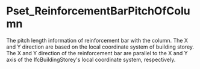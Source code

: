 # Pset_ReinforcementBarPitchOfColumn

The pitch length information of reinforcement  bar with the column. The X and Y direction are based on the local coordinate system of building storey. The X and Y direction of the reinforcement bar are parallel to the X and Y axis of the IfcBuildingStorey's local coordinate system, respectively.<!-- end of definition -->
